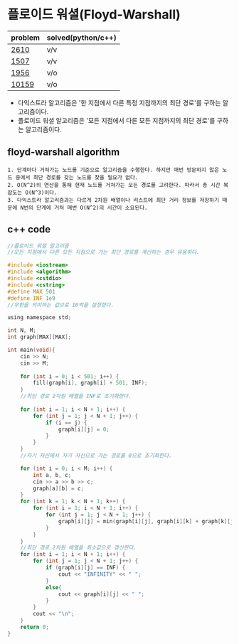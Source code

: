 # 플로이드 워셜(Floyd-Warshall)

|problem|solved(python/c++)|
|---|---|
|[2610](https://www.acmicpc.net/problem/2610)|v/v|
|[1507](https://www.acmicpc.net/problem/1507)|v/v|
|[1956](https://www.acmicpc.net/problem/1956)|v/o|
|[10159](https://www.acmicpc.net/problem/10159)|v/o|

- 다익스트라 알고리즘은 '한 지점에서 다른 특정 지점까지의 최단 경로'를 구하는 알고리즘이다.
- 플로이드 워셜 알고리즘은 '모든 지점에서 다른 모든 지점까지의 최단 경로'를 구하는 알고리즘이다.

## floyd-warshall algorithm

~~~
1. 단계마다 거쳐가는 노드를 기준으로 알고리즘을 수행한다. 하지만 매번 방문하지 않은 노드 중에서 최단 경로를 갖는 노드를 찾을 필요가 없다.
2. O(N^2)의 연산을 통해 현재 노드를 거쳐가는 모든 경로를 고려한다. 따라서 총 시간 복잡도는 O(N^3)이다.
3. 다익스트라 알고리즘과는 다르게 2차원 배열이나 리스트에 최단 거리 정보를 저장하기 때문에 N번의 단계에 거쳐 매번 O(N^2)의 시간이 소요된다.
~~~

## c++ code

```c
//플로이드 워셜 알고리즘
//모든 지점에서 다른 모든 지점으로 가는 최단 경로를 계산하는 경우 유용하다.

#include <iostream>
#include <algorithm>
#include <cstdio>
#include <cstring>
#define MAX 501
#define INF 1e9
//무한을 의미하는 값으로 10억을 설정한다.

using namespace std;

int N, M;
int graph[MAX][MAX];

int main(void){
    cin >> N;
    cin >> M;
    
    for (int i = 0; i < 501; i++) {
        fill(graph[i], graph[i] + 501, INF);
    }
    //최단 경로 2차원 배열을 INF로 초기화한다.
    
    for (int i = 1; i < N + 1; i++) {
        for (int j = 1; j < N + 1; j++) {
            if (i == j) {
                graph[i][j] = 0;
            }
        }
    }
    //자기 자신에서 자기 자신으로 가는 경로를 0으로 초기화한다.

    for (int i = 0; i < M; i++) {
        int a, b, c;
        cin >> a >> b >> c;
        graph[a][b] = c;
    }
    for (int k = 1; k < N + 1; k++) {
        for (int i = 1; i < N + 1; i++) {
            for (int j = 1; j < N + 1; j++) {
                graph[i][j] = min(graph[i][j], graph[i][k] + graph[k][j]);
            }
        }
    }
    //최단 경로 2차원 배열을 최소값으로 갱신한다.
    for (int i = 1; i < N + 1; i++) {
        for (int j = 1; j < N + 1; j++) {
            if (graph[i][j] == INF) {
                cout << "INFINITY" << " ";
            }
            else{
                cout << graph[i][j] << " ";
            }
        }
        cout << "\n";
    }
    return 0;
}
```
